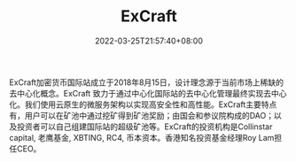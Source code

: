 ﻿---
weight: 
title: "ExCraft"
description: "ExCraft加密货币国际站成立于20…"
date: 2022-03-25T21:57:40+08:00
lastmod: 2022-03-25T16:45:40+08:00
draft: false
authors: ["Metabd"]
featuredImage: "excraft.webp"
link: ""
tags: ["交易所","ExCraft"]
categories: ["navigation"]
navigation: ["交易所"]
lightgallery: true
toc: true
pinned: false
recommend: false
recommend1: false
---
ExCraft加密货币国际站成立于2018年8月15日，设计理念源于当前市场上稀缺的去中心化概念。ExCraft 致力于通过中心化国际站的去中心化管理最终实现去中心化。我们使用云原生的微服务架构以实现高安全性和高性能。ExCraft主要特点有，用户可以在矿池中通过挖矿得到矿池奖励；由国会和参议院构成的DAO；以及投资者可以自己组建国际站的超级矿池等。ExCraft的投资机构是Collinstar capital, 老鹰基金, XBTING, RC4, 币本资本。香港知名投资基金经理Roy Lam担任CEO。
